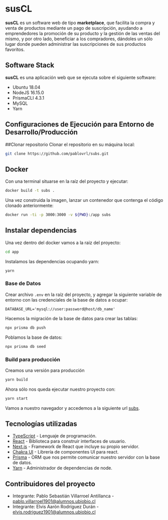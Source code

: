 # susCL

**susCL** es un software web de tipo **marketplace**, que facilita la compra y venta de productos mediante un pago de suscripción, ayudando a emprendedores la promoción de su producto y la gestión de las ventas del mismo, y por otro lado, beneficiar a los compradores, dándoles un sólo lugar donde pueden administrar las suscripciones de sus productos favoritos.

## Software Stack

**susCL** es una aplicación web que se ejecuta sobre el siguiente software:

- Ubuntu 18.04
- NodeJS 16.15.0
- PrismaCLI 4.3.1
- MySQL
- Yarn

## Configuraciones de Ejecución para Entorno de Desarrollo/Producción

##Clonar repositorio
Clonar el repositorio en su máquina local:
```bash
git clone https://github.com/pablovrl/subs.git
```

## Docker
Con una terminal situarse en la raíz del proyecto y ejecutar:
```bash
docker build -t subs .
```
Una vez construida la imagen, lanzar un contenedor que contenga el código clonado anteriormente: 
```bash
docker run -ti -p 3000:3000 -v ${PWD}:/app subs
```

## Instalar dependencias
Una vez dentro del docker vamos a la raiz del proyecto:
```bash
cd app
```
Instalamos las dependencias ocupando yarn:
```bash
yarn
```

### Base de Datos
Crear archivo `.env` en la raíz del proyecto, y agregar la siguiente variable de entorno con las credenciales de la base de datos a ocupar:
```env
DATABASE_URL='mysql://user:password@host/db_name'
```
Hacemos la migración de la base de datos para crear las tablas:
```bash
npx prisma db push
```
Poblamos la base de datos:
```bash
npx prisma db seed
```
### Build para producción
Creamos una versión para producción
```bash
yarn build
```
Ahora sólo nos queda ejecutar nuestro proyecto con:
```bash
yarn start
```
Vamos a nuestro navegador y accedemos a la siguiente url [subs](http://localhost:3000 "subs").

## Tecnologías utilizadas
- [TypeScript](https://www.typescriptlang.org/) - Lenguaje de programación.
- [React](https://es.reactjs.org/) - Biblioteca para construir interfaces de usuario.
- [Next.js](https://nextjs.org "Next.js") - Framework de React que incluye su propio servidor.
- [Chakra UI](https://chakra-ui.com/ "Chakra UI") - Librería de componentes UI para react.
- [Prisma](https://prisma.io "Prisma") - ORM que nos permite comunicar nuestro servidor con la base de datos.
- [Yarn](https://yarnpkg.com/ "Yarn") - Administrador de dependencias de node.

## Contribuidores del proyecto
- Integrante: Pablo Sebastián Villarroel Antillanca - pablo.villarroel1901@alumnos.ubiobio.cl
- Integrante: Elvis Aarón Rodríguez Durán - elvis.rodriguez1901@alumnos.ubiobio.cl
